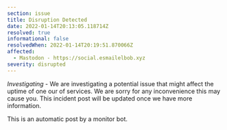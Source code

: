 ```yaml
---
section: issue
title: Disruption Detected
date: 2022-01-14T20:13:05.118714Z
resolved: true
informational: false
resolvedWhen: 2022-01-14T20:19:51.870066Z
affected:
  - Mastodon - https://social.esmailelbob.xyz
severity: disrupted
---
```

*Investigating* - We are investigating a potential issue that might affect the uptime of one our of services. We are sorry for any inconvenience this may cause you. This incident post will be updated once we have more information.

This is an automatic post by a monitor bot.
        
